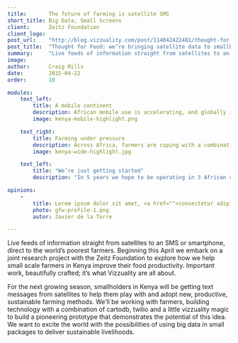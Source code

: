 ```yaml
---
title:       The future of farming is satellite SMS 
short_title: Big Data, Small Screens
client:      Zeitz Foundation
client_logo: 
post_url:    "http://blog.vizzuality.com/post/114042422481/thought-for-food"
post_title:  "Thought for Food: we’re bringing satellite data to smallholders"
summary:     "Live feeds of information straight from satellites to an SMS or smartphone, direct to the world’s poorest farmers."
image:       
author:      Craig Mills
date:        2015-04-22
order:       10

modules:
    text_left:
        title: A mobile continent
        description: African mobile use is accelerating, and globally it is anticipated that 4bn people will be using internet services through smartphones by 2020
        image: kenya-mobile-highlight.png

    text_right:
        title: Farming under pressure
        description: Across Africa, farmers are coping with a combination of pressures from climate change impacts, water availability, flooding, and destruction of plants, livestock and buildings from wildlife invasion. 
        image: kenya-wide-highlight.jpg

    text_left:
        title: "We’re just getting started"
        description: "In 5 years we hope to be operating in 3 African countries and delivering messages to 50,000 farmers. To do this we still need funding: to get on board, just contact us."

opinions:
    -
        title: Lorem ipsum dolor sit amet, <a href="">consectetur adipisicing</a> elit, sed do eiusmod tempor incididunt.
        photo: gfw-profile-1.png
        autor: Javier de la Torre

---
```


Live feeds of information straight from satellites to an SMS or smartphone, direct to the world’s poorest farmers. Beginning this April we embark on a joint research project with the Zeitz Foundation to explore how we help small scale farmers in Kenya improve their food productivity. Important work, beautifully crafted; it’s what Vizzuality are all about.

For the next growing season, smallholders in Kenya will be getting text messages from satellites to help them play with and adopt new, productive, sustainable farming methods. We’ll be working with farmers, building technology with a combination of cartodb, twilio and a little vizzuality magic to build a pioneering prototype that demonstrates the potential of this idea. We want to excite the world with the possibilities of using big data in small packages to deliver sustainable livelihoods.
